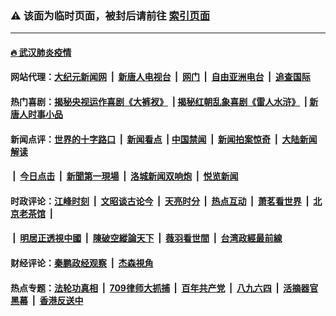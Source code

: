 ### ⚠️ 该面为临时页面，被封后请前往 [索引页面](../link4.md)

---

#### [🔥 武汉肺炎疫情](http://206.189.73.189:10000/videos/corona/)

#### 网站代理：[大纪元新闻网](http://206.189.73.189:10080/gb/) &nbsp;|&nbsp; [新唐人电视台](http://206.189.73.189:8808/gb/) &nbsp;|&nbsp; [网门](http://206.189.73.189:11000/) &nbsp;|&nbsp; [自由亚洲电台](http://206.189.73.189:9800/mandarin/) &nbsp;|&nbsp; [追查国际](http://206.189.73.189:10010/)

#### 热门喜剧：[揭秘央视运作喜剧《大裤衩》](http://206.189.73.189:10000/videos/res/big-shorts/) &nbsp;|&nbsp;[揭秘红朝乱象喜剧《雷人水浒》](http://206.189.73.189:10000/videos/res/OutlawsOfMarsh/) &nbsp;|&nbsp;[新唐人时事小品](http://206.189.73.189:10000/videos/res/comedy/)

#### 新闻点评：[世界的十字路口](http://206.189.73.189/tanghao/) &nbsp;|&nbsp; [新闻看点](http://206.189.73.189/news-insight/) &nbsp;|&nbsp;[中国禁闻](http://206.189.73.189/ntdtv-news/) &nbsp;|&nbsp; [新闻拍案惊奇](http://206.189.73.189/dayu/) &nbsp;|&nbsp; [大陆新闻解读](http://206.189.73.189/ntdtv-comedy/)
####   &nbsp;|&nbsp;  [今日点击](http://206.189.73.189/news-click/)  &nbsp;|&nbsp; [新聞第一現場](http://206.189.73.189/primary-scene/) &nbsp;|&nbsp; [洛城新闻双响炮](http://206.189.73.189/la-news/) &nbsp;|&nbsp; [悦览新闻](http://206.189.73.189/dingyue/)

#### 时政评论：[江峰时刻](http://206.189.73.189/today-in-history/) &nbsp;|&nbsp; [文昭谈古论今](http://206.189.73.189/wenzhao/) &nbsp;|&nbsp; [天亮时分](http://206.189.73.189/tianliang/) &nbsp;|&nbsp; [热点互动](http://206.189.73.189/ntdtv-rdhd/) &nbsp;|&nbsp; [萧茗看世界](http://206.189.73.189/simonegao/) &nbsp;|&nbsp; [北京老茶馆](http://206.189.73.189/teahouse/)  &nbsp;|&nbsp;  
####   &nbsp;|&nbsp;  [明居正透視中國](http://206.189.73.189/decoding-china/)  &nbsp;|&nbsp; [陳破空縱論天下](http://206.189.73.189/pokong/)  &nbsp;|&nbsp; [薇羽看世間](http://206.189.73.189/weiyu/)  &nbsp;|&nbsp; [台湾政經最前線](http://206.189.73.189/taiwan/)   

#### 财经评论：[秦鹏政经观察](http://206.189.73.189/qinpeng/) &nbsp;|&nbsp; [杰森視角 ](http://206.189.73.189/jason/)

#### 热点专题：[法轮功真相](http://206.189.73.189:10000/videos/truth.html) &nbsp;|&nbsp; [709律师大抓捕](http://206.189.73.189:10000/videos/709/) &nbsp;|&nbsp; [百年共产党](http://206.189.73.189:10000/videos/ccp.html) &nbsp;|&nbsp; [八九六四](http://206.189.73.189:10000/videos/88/)  &nbsp;|&nbsp; [活摘器官黑幕](http://206.189.73.189:10000/videos/res/Organs/)  &nbsp;|&nbsp; [香港反送中](http://206.189.73.189:10000/videos/res/hk/) 

<img src='http://gfw-breaker.win/link4.md' width='0px' height='0px'/>

